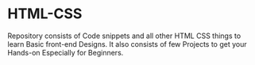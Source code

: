 # HTML-CSS
Repository consists of Code snippets and all other HTML CSS things to learn Basic front-end Designs. It also consists of few Projects to get your Hands-on Especially for Beginners.
